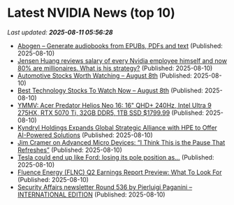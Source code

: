 # Latest NVIDIA News (top 10)
_Last updated: **2025-08-11 05:56:28**_

- [Abogen – Generate audiobooks from EPUBs, PDFs and text](https://github.com/denizsafak/abogen) (Published: 2025-08-10)
- [Jensen Huang reviews salary of every Nvidia employee himself and now 80% are millionaires. What is his strategy?](https://economictimes.indiatimes.com/magazines/panache/jensen-huang-reviews-salary-of-every-nvidia-employee-himself-and-now-80-are-millionaires-what-is-his-strategy/articleshow/123214384.cms) (Published: 2025-08-10)
- [Automotive Stocks Worth Watching – August 8th](https://www.etfdailynews.com/2025/08/10/automotive-stocks-worth-watching-august-8th/) (Published: 2025-08-10)
- [Best Technology Stocks To Watch Now – August 8th](https://www.etfdailynews.com/2025/08/10/best-technology-stocks-to-watch-now-august-8th/) (Published: 2025-08-10)
- [YMMV: Acer Predator Helios Neo 16: 16" QHD+ 240Hz, Intel Ultra 9 275HX, RTX 5070 Ti, 32GB DDR5, 1TB SSD $1799.99](https://slickdeals.net/f/18518668-ymmv-acer-predator-helios-neo-16-16-qhd-240hz-intel-ultra-9-275hx-rtx-5070-ti-32gb-ddr5-1tb-ssd-1799-99) (Published: 2025-08-10)
- [Kyndryl Holdings Expands Global Strategic Alliance with HPE to Offer AI-Powered Solutions](https://finance.yahoo.com/news/kyndryl-holdings-expands-global-strategic-040535068.html) (Published: 2025-08-10)
- [Jim Cramer on Advanced Micro Devices: “I Think This is the Pause That Refreshes”](https://finance.yahoo.com/news/jim-cramer-advanced-micro-devices-040020018.html) (Published: 2025-08-10)
- [Tesla could end up like Ford: losing its pole position as...](https://observer.co.uk/news/business/article/tesla-could-end-up-like-ford-losing-its-pole-position-as-dull-corporate-rivals-take-lead) (Published: 2025-08-10)
- [Fluence Energy (FLNC) Q2 Earnings Report Preview: What To Look For](https://finance.yahoo.com/news/fluence-energy-flnc-q2-earnings-030448395.html) (Published: 2025-08-10)
- [Security Affairs newsletter Round 536 by Pierluigi Paganini – INTERNATIONAL EDITION](https://securityaffairs.com/180993/breaking-news/security-affairs-newsletter-round-536-by-pierluigi-paganini-international-edition.html) (Published: 2025-08-10)
